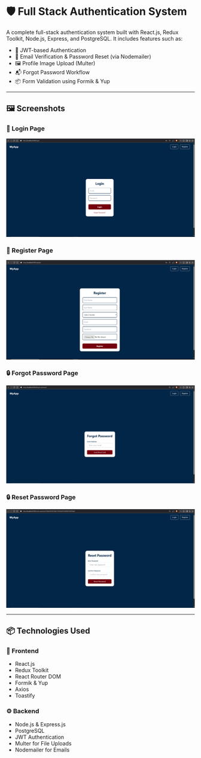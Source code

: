 # 🛡️ Full Stack Authentication System

A complete full-stack authentication system built with React.js, Redux Toolkit, Node.js, Express, and PostgreSQL. It includes features such as:

- 🔐 JWT-based Authentication
- 📩 Email Verification & Password Reset (via Nodemailer)
- 🖼️ Profile Image Upload (Multer)
- 📬 Forgot Password Workflow
- 📦 Form Validation using Formik & Yup

---

## 🖼️ Screenshots

### 🔑 Login Page

![Login Page](/screenshots/login.PNG)

### 📝 Register Page

![Register Page](/screenshots/register.PNG)

### 🔒 Forgot Password Page

![Forgot Password](/screenshots/forgot_password.png)

### 🔒 Reset Password Page

![Reset Password](/screenshots/reset_password.png)

---

## 📦 Technologies Used

### 🔧 Frontend

- React.js
- Redux Toolkit
- React Router DOM
- Formik & Yup
- Axios
- Toastify

### ⚙️ Backend

- Node.js & Express.js
- PostgreSQL
- JWT Authentication
- Multer for File Uploads
- Nodemailer for Emails
